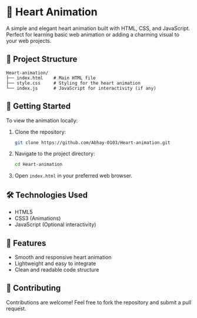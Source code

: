 # 💓 Heart Animation

A simple and elegant heart animation built with HTML, CSS, and JavaScript. Perfect for learning basic web animation or adding a charming visual to your web projects.

## 📁 Project Structure

```plaintext
Heart-animation/
├── index.html    # Main HTML file
├── style.css     # Styling for the heart animation
└── index.js      # JavaScript for interactivity (if any)
```



## 🚀 Getting Started

To view the animation locally:

1. Clone the repository:

   ```bash
   git clone https://github.com/Abhay-0103/Heart-animation.git
   ```



2. Navigate to the project directory:

   ```bash
   cd Heart-animation
   ```



3. Open `index.html` in your preferred web browser.

## 🛠️ Technologies Used

* HTML5
* CSS3 (Animations)
* JavaScript (Optional interactivity)

## 📌 Features

* Smooth and responsive heart animation
* Lightweight and easy to integrate
* Clean and readable code structure

## 🤝 Contributing

Contributions are welcome! Feel free to fork the repository and submit a pull request.
